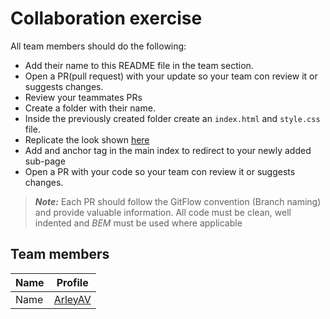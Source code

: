 # Collaboration exercise

All team members should do the following:

- Add their name to this README file in the team section.
- Open a PR(pull request) with your update so your team con review it or suggests changes.
- Review your teammates PRs
- Create a folder with their name.
- Inside the previously created folder create an `index.html` and `style.css` file.
- Replicate the look shown [here](https://i.pinimg.com/originals/4d/10/0c/4d100c00da0b572171b083c35202b114.png)
- Add and anchor tag in the main index to redirect to your newly added sub-page
- Open a PR with your code so your team con review it or suggests changes.

> **_Note:_**
> Each PR should follow the GitFlow convention (Branch naming) and provide valuable information.
> All code must be clean, well indented and _BEM_ must be used where applicable

## Team members

| Name | Profile                               |
| ---- | ------------------------------------- |
| Name | [ArleyAV](https://github.com/ArleyAV) |
